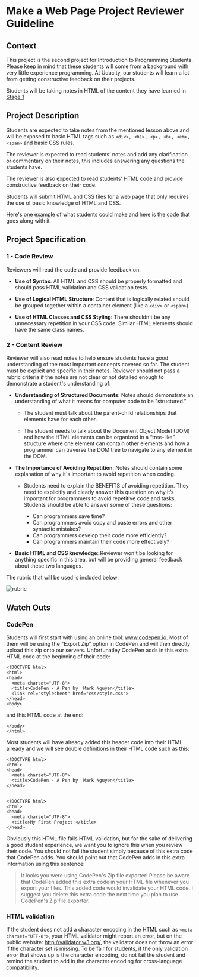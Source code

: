 Make a Web Page Project Reviewer Guideline
==========================================

## Context

This project is the second project for Introduction to Programming Students. Please keep in mind that these students will come from a background with very little experience programming. At Udacity, our students will learn a lot from getting constructive feedback on their projects.

Students will be taking notes in HTML of the content they have learned in [Stage 1](https://www.udacity.com/course/viewer#!/c-ud000/l-4148129067/m-3646748863)

## Project Description

Students are expected to take notes from the mentioned lesson above and will be exposed to basic HTML tags such as `<div>, <h1>, <p>, <b>, <em>, <span>` and basic CSS rules.

The reviewer is expected to read students’ notes and add any clarification or commentary on their notes, this includes answering any questions the students have.

The reviewer is also expected to read students’ HTML code and provide constructive feedback on their code.

Students will submit HTML and CSS files for a web page that only requires the use of basic knowledge of HTML and CSS. 

Here's <a href="http://codepen.io/AndyAtUdacity/full/PwKdry/" target="_blank">one example</a> of what students could make and here is <a href="http://codepen.io/AndyAtUdacity/pen/PwKdry?editors=110" target="_blank">the code</a> that goes along with it.

## Project Specification

### 1 - Code Review

Reviewers will read the code and provide feedback on:

* **Use of Syntax**: All HTML and CSS should be properly formatted and should pass HTML validation and CSS validation tests.

* **Use of Logical HTML Structure**: Content that is logically related should be grouped together within a container element (like a `<div>` or `<span>`).

* **Use of HTML Classes and CSS Styling**: There shouldn't be any unnecessary repetition in your CSS code. Similar HTML elements should have the same class names.

### 2 - Content Review

Reviewer will also read notes to help ensure students have a good understanding of the most important concepts covered so far. The student must be explicit and specific in their notes. Reviewer should not pass a rubric criteria if the notes are not clear or not detailed enough to demonstrate a student's understanding of:

* **Understanding of Structured Documents**: Notes should demonstrate an understanding of what it means for computer code to be "structured."

  *  The student must talk about the parent-child relationships that elements have for each other. 

  * The student needs to talk about the Document Object Model (DOM) and how the HTML elements can be organized in a “tree-like” structure where one element can contain other elements and how a programmer can traverse the DOM tree to navigate to any element in the DOM.

* **The Importance of Avoiding Repetition**: Notes should contain some explanation of why it's important to avoid repetition when coding.

  * Students need to explain the BENEFITS of avoiding repetition. They need to explicitly and clearly answer this question on why it’s important for programmers to avoid repetitive code and tasks. Students should be able to answer some of these questions:
  
      * Can programmers save time?
      * Can programmers avoid copy and paste errors and other syntactic mistakes?
      * Can programmers develop their code more efficiently?
      * Can programmers maintain their code more effectively?

* **Basic HTML and CSS knowledge**: Reviewer won't be looking for anything specific in this area, but will be providing general feedback about these two languages.

The rubric that will be used is included below:

![rubric](http://i.imgur.com/fEKDPg4.png)

## Watch Outs

### CodePen
Students will first start with using an online tool: www.codepen.io. Most of them will be using the "Export Zip" option in CodePen and will then directly upload this zip onto our servers. Unfortunatley CodePen adds in this extra HTML code at the beginning of their code:

```
<!DOCTYPE html>
<html>
<head>
  <meta charset="UTF-8">
  <title>CodePen - A Pen by  Mark Nguyen</title>
  <link rel="stylesheet" href="css/style.css">
</head>
<body>
```

and this HTML code at the end:

```
</body>
</html>
```

Most students will have already added this header code into their HTML already and we will see double definitions in their HTML code such as this:

```
<!DOCTYPE html>
<html>
<head>
  <meta charset="UTF-8">
  <title>CodePen - A Pen by  Mark Nguyen</title>
</head>


<!DOCTYPE html>
<html>
<head>
  <meta charset="UTF-8">
  <title>My First Project!</title>
</head>
```

Obviously this HTML file fails HTML validation, but for the sake of delivering a good student experience, we want you to ignore this when you review their code. You should not fail the student simply because of this extra code that CodePen adds. You should point out that CodePen adds in this extra information using this sentence:

> It looks you were using CodePen's Zip file exporter! Please be aware that CodePen added this extra code in your HTML file whenever you export your files. This added code would invalidate your HTML code. I suggest you delete this extra code the next time you plan to use CodePen's Zip file exporter.

### HTML validation

If the student does not add a character encoding in the HTML such as `<meta charset="UTF-8">`, your HTML validator might report an error, but on the public website: http://validator.w3.org/, the validator does not throw an error if the character set is missing. To be fair for students, if the only validation error that shows up is the character encoding, do not fail the student and remind the student to add in the character encoding for cross-language compatibility.
